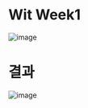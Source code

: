 # Wit Week1

![image](https://user-images.githubusercontent.com/56333992/113042684-71034280-91d6-11eb-8c49-9be5a30e4ffe.png)

# 결과

![image](https://user-images.githubusercontent.com/56333992/113042780-8c6e4d80-91d6-11eb-94a9-01955e1cc366.png)
